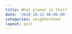 ```yaml
---
title: What planet is this?
date: '2018-10-12 06:00:00'
categories: neighborhood
layout: post
---
```


